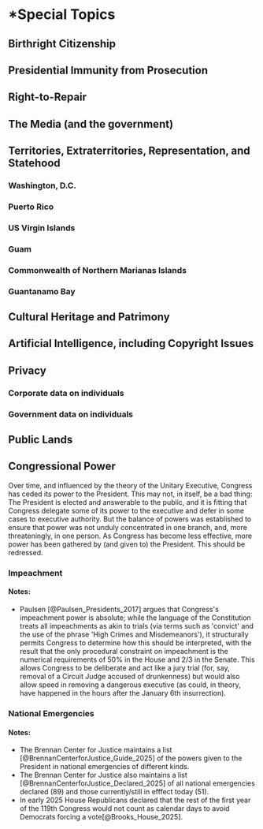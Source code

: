 # *Special Topics

## Birthright Citizenship

## Presidential Immunity from Prosecution

## Right-to-Repair

## The Media (and the government)

## Territories, Extraterritories, Representation, and Statehood

### Washington, D.C.

### Puerto Rico

### US Virgin Islands

### Guam

### Commonwealth of Northern Marianas Islands

### Guantanamo Bay

## Cultural Heritage and Patrimony

## Artificial Intelligence, including Copyright Issues

## Privacy

### Corporate data on individuals

### Government data on individuals





## Public Lands

## Congressional Power

Over time, and influenced by the theory of the Unitary Executive, Congress
has ceded its power to the President. This may not, in itself, be a bad
thing: The President is elected and answerable to the public, and it is
fitting that Congress delegate some of its power to the executive and
defer in some cases to executive authority. But the balance of powers
was established to ensure that power was not unduly concentrated in
one branch, and, more threateningly, in one person. As Congress has
become less effective, more power has been gathered by (and given to)
the President. This should be redressed.

### Impeachment

#### Notes:

- Paulsen [@Paulsen_Presidents_2017] argues that Congress's impeachment power is absolute;
while the language of the Constitution treats all impeachments as akin to trials (via
terms such as 'convict' and the use of the phrase 'High Crimes and Misdemeanors'),
it structurally permits Congress to determine how this should be interpreted, with the
result that the only procedural constraint on impeachment is the numerical requirements
of 50% in the House and 2/3 in the Senate. This allows Congress to be deliberate and act
like a jury trial (for, say, removal of a Circuit Judge accused of drunkenness) but would
also allow speed in removing a dangerous executive (as could, in theory, have happened in
the hours after the January 6th insurrection).


### National Emergencies

#### Notes:

- The Brennan Center for Justice maintains a list [@BrennanCenterforJustice_Guide_2025] of the powers given to the President in national emergencies of different kinds.
- The Brennan Center for Justice also maintains a list [@BrennanCenterforJustice_Declared_2025] of all national emergencies declared (89) and those currently/still in efffect today (51).
- In early 2025 House Republicans declared that the rest of the first year of the 119th Congress would not count as calendar days to avoid Democrats forcing a vote[@Brooks_House_2025].  
